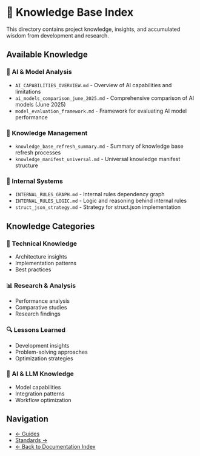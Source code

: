 # 📖 Knowledge Base Index

This directory contains project knowledge, insights, and accumulated wisdom from development and research.

## Available Knowledge

### 🤖 AI & Model Analysis
- `AI_CAPABILITIES_OVERVIEW.md` - Overview of AI capabilities and limitations
- `ai_models_comparison_june_2025.md` - Comprehensive comparison of AI models (June 2025)
- `model_evaluation_framework.md` - Framework for evaluating AI model performance

### 🧠 Knowledge Management
- `knowledge_base_refresh_summary.md` - Summary of knowledge base refresh processes
- `knowledge_manifest_universal.md` - Universal knowledge manifest structure

### 🔧 Internal Systems
- `INTERNAL_RULES_GRAPH.md` - Internal rules dependency graph
- `INTERNAL_RULES_LOGIC.md` - Logic and reasoning behind internal rules
- `struct_json_strategy.md` - Strategy for struct.json implementation

## Knowledge Categories

### 🧠 Technical Knowledge
- Architecture insights
- Implementation patterns
- Best practices

### 📊 Research & Analysis
- Performance analysis
- Comparative studies
- Research findings

### 🔍 Lessons Learned
- Development insights
- Problem-solving approaches
- Optimization strategies

### 🤖 AI & LLM Knowledge
- Model capabilities
- Integration patterns
- Workflow optimization

## Navigation
- [← Guides](../guides/index.md)
- [Standards →](../standards/index.md)
- [← Back to Documentation Index](../index.md) 